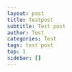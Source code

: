```yaml
---
layout: post
title: Testpost
subtitle: Test post
author: Test
categories: Test
tags: test post
top: 1
sidebar: []
---
```

